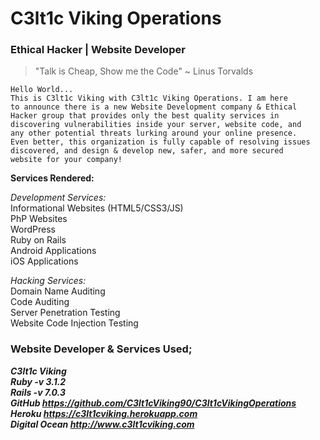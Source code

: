 # C3lt1c Viking Operations

### Ethical Hacker | Website Developer

> "Talk is Cheap, Show me the Code" ~ Linus Torvalds

```
Hello World...
This is C3lt1c Viking with C3lt1c Viking Operations. I am here
to announce there is a new Website Development company & Ethical
Hacker group that provides only the best quality services in
discovering vulnerabilities inside your server, website code, and
any other potential threats lurking around your online presence.
Even better, this organization is fully capable of resolving issues
discovered, and design & develop new, safer, and more secured
website for your company!
```

**Services Rendered:**

*Development Services:*  
Informational Websites (HTML5/CSS3/JS)  
PhP Websites  
WordPress  
Ruby on Rails  
Android Applications  
iOS Applications  

*Hacking Services:*  
Domain Name Auditing  
Code Auditing  
Server Penetration Testing  
Website Code Injection Testing  

### Website Developer & Services Used;
***C3lt1c Viking  
Ruby -v 3.1.2  
Rails -v 7.0.3  
GitHub https://github.com/C3lt1cViking90/C3lt1cVikingOperations  
Heroku https://c3lt1cviking.herokuapp.com  
Digital Ocean  http://www.c3lt1cviking.com***
